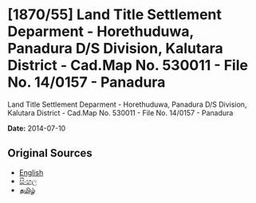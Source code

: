# [1870/55] Land Title Settlement Deparment - Horethuduwa, Panadura D/S Division, Kalutara District - Cad.Map No. 530011 - File No. 14/0157 - Panadura
Land Title Settlement Deparment - Horethuduwa, Panadura D/S Division, Kalutara District - Cad.Map No. 530011 - File No. 14/0157 - Panadura

**Date:** 2014-07-10

## Original Sources

- [English](https://documents.gov.lk/view/extra-gazettes/2014/7/1870-55_E.pdf)
- [සිංහල](https://documents.gov.lk/view/extra-gazettes/2014/7/1870-55_S.pdf)
- [தமிழ்](https://documents.gov.lk/view/extra-gazettes/2014/7/1870-55_T.pdf)
